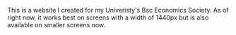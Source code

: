 This is a website I created for my Univeristy's Bsc Economics Society. 
As of right now, it works best on screens with a width of 1440px but is also available on smaller screens now.
